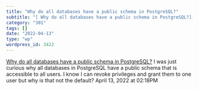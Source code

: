 ```yaml
---
title: "Why do all databases have a public schema in PostgreSQL?"
subtitle: "[ Why do all databases have a public schema in PostgreSQL?](https://stackoverflow.com/questions/2134..."
category: "301"
tags: []
date: "2022-04-13"
type: "wp"
wordpress_id: 3422
---
```

[ Why do all databases have a public schema in PostgreSQL?](https://stackoverflow.com/questions/2134574/why-do-all-databases-have-a-public-schema-in-postgresql)
 I was just curious why all databases in PostgreSQL have a public schema that is accessible to all users. I know I can revoke privileges and grant them to one user but why is that not the default?
April 13, 2022 at 02:18PM